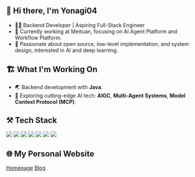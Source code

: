 ## 👋 Hi there, I'm Yonagi04
+ 👨‍💻 Backend Developer | Aspiring Full-Stack Engineer
+ 💼 Currently working at Meituan, focusing on AI Agent Platform and Workflow Platform.
+ 🤝 Passionate about open source, low-level implementation, and system design, interested in AI and deep learning.
## 🏗️ What I'm Working On
+ 🌏 Backend development with **Java**.
+ 🤖 Exploring cutting-edge AI tech: **AIGC**, **Multi-Agent Systems**, **Model Context Protocol (MCP)**.
## ⚒️ Tech Stack
![](https://img.shields.io/badge/Java-ED8B00?style=for-the-badge&logo=openjdk&logoColor=white)
![](https://img.shields.io/badge/C%2B%2B-00599C?style=for-the-badge&logo=c%2B%2B&logoColor=white)
![](https://img.shields.io/badge/Python-14354C?style=for-the-badge&logo=python&logoColor=white)
![](https://img.shields.io/badge/JavaScript-F7DF1E?style=for-the-badge&logo=javascript&logoColor=black)
![](https://img.shields.io/badge/HTML5-E34F26?style=for-the-badge&logo=html5&logoColor=white)
![](https://img.shields.io/badge/CSS3-1572B6?style=for-the-badge&logo=css3&logoColor=white)
![](https://img.shields.io/badge/Go-00ADD8?style=for-the-badge&logo=go&logoColor=white)
## 🌐 My Personal Website
[Homepage](https://yonagi04.cn)
[Blog](https://blog.yonagi04.cn)
